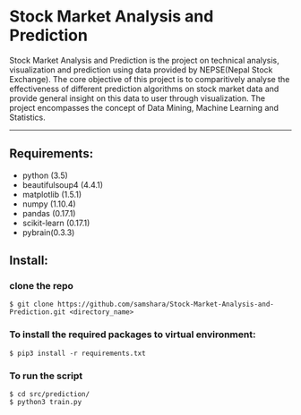 Stock Market Analysis and Prediction
====================================
Stock Market Analysis and Prediction is the project on technical analysis, visualization and prediction using data provided by NEPSE(Nepal Stock Exchange). The core objective of this project is to comparitively analyse the effectiveness of different prediction algorithms on stock market data and provide general insight on this data to user through visualization. The project encompasses the concept of Data Mining, Machine Learning and Statistics.

-------------------------------------------------------------------------------

Requirements:
-------------
- python (3.5)
- beautifulsoup4 (4.4.1)
- matplotlib (1.5.1)
- numpy (1.10.4)
- pandas (0.17.1)
- scikit-learn (0.17.1)
- pybrain(0.3.3)

Install:
--------
### clone the repo
	$ git clone https://github.com/samshara/Stock-Market-Analysis-and-Prediction.git <directory_name>

### To install the required packages  to virtual environment:
	$ pip3 install -r requirements.txt
	
### To run the script 
	$ cd src/prediction/
	$ python3 train.py
